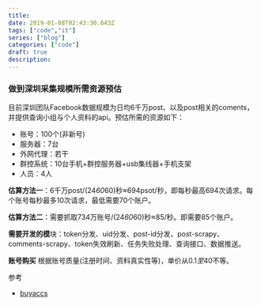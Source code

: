```yaml
---
title:  
date: 2019-01-08T02:43:30.643Z
tags: ["code","it"]
series: ["blog"]
categories: ["code"]
draft: true
description:
---
```


### 做到深圳采集规模所需资源预估

目前深圳团队Facebook数据规模为日均6千万post、以及post相关的coments，并提供查询小组与个人资料的api。预估所需的资源如下：
- 账号：100个(非新号)
- 服务器：7台
- 外网代理：若干
- 群控系统：10台手机+群控服务器+usb集线器+手机支架
- 人员：4人

**估算方法一**：6千万post/(24*60*60)秒≈694psot/秒，即每秒最高694次请求。每个账号每秒最多10次请求，最低需要70个账户。

**估算方法二**：需要抓取734万账号/(24*60*60)秒≈85/秒。即需要85个账户。

**需要开发的模**块：token分发、uid分发、post-id分发、post-scrapy、comments-scrapy、token失效刷新、任务失败处理、查询接口、数据推送。

**账号购买**
根据账号质量(注册时间、资料真实性等)，单价从$0.1至$40不等。

参考  
- [buyaccs](https://buyaccs.com/en/buy-bulk-facebook-accounts.php)
